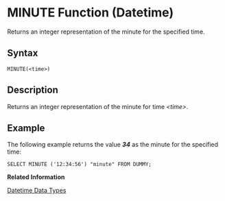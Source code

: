 <!-- loio20e4ff2275191014825297d563cd0b85 -->

# MINUTE Function \(Datetime\)

Returns an integer representation of the minute for the specified time.



<a name="loio20e4ff2275191014825297d563cd0b85__sql_function_minute_1sql_function_minute_syntax"/>

## Syntax

```
MINUTE(<time>)
```



<a name="loio20e4ff2275191014825297d563cd0b85__sql_function_minute_1sql_function_minute_description"/>

## Description

Returns an integer representation of the minute for time *<time\>*.



<a name="loio20e4ff2275191014825297d563cd0b85__sql_function_minute_1sql_function_minute_examples"/>

## Example

The following example returns the value ***34*** as the minute for the specified time:

```
SELECT MINUTE ('12:34:56') "minute" FROM DUMMY;
```

**Related Information**  


[Datetime Data Types](../datetime-data-types-3f81ccc.md "Datetime data types are used to store date and time information.")

